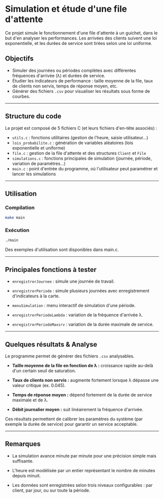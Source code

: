 # Simulation et étude d'une file d'attente

Ce projet simule le fonctionnement d'une file d'attente à un guichet, dans le but d'en analyser les performances. Les arrivées des clients suivent une loi exponentielle, et les durées de service sont tirées selon une loi uniforme.

## Objectifs

- Simuler des journées ou périodes complètes avec différentes fréquences d'arrivée (λ) et durées de service.
- Étudier les indicateurs de performance : taille moyenne de la file, taux de clients non servis, temps de réponse moyen, etc.
- Générer des fichiers `.csv` pour visualiser les résultats sous forme de courbes.

---

## Structure du code

Le projet est composé de 5 fichiers C (et leurs fichiers d'en-tête associés) :

- `utils.c` : fonctions utilitaires (gestion de l'heure, saisie utilisateur…)
- `lois_probabilite.c` : génération de variables aléatoires (lois exponentielle et uniforme)
- `file.c` : gestion de la file d'attente et des structures `Client` et `File`
- `simulations.c` : fonctions principales de simulation (journée, période, variation de paramètres…)
- `main.c` : point d'entrée du programme, où l'utilisateur peut paramétrer et lancer les simulations

---

##  Utilisation

### Compilation

```bash
make main
```

### Exécution

```bash
./main
```

Des exemples d'utilisation sont disponibles dans main.c.

---

## Principales fonctions à tester

* `enregistrerJournee` : simule une journée de travail.

* `enregistrerPeriode` : simule plusieurs journées avec enregistrement d'indicateurs à la carte.

* `menuSimulation` : menu interactif de simulation d'une période.

* `enregistrerPeriodeLambda` : variation de la fréquence d'arrivée λ.

* `enregistrerPeriodeMaxsrv` : variation de la durée maximale de service.

---

## Quelques résultats & Analyse

Le programme permet de générer des fichiers `.csv` analysables.

* **Taille moyenne de la file en fonction de λ :** croissance rapide au-delà d'un certain seuil de saturation.

* **Taux de clients non servis :** augmente fortement lorsque λ dépasse une valeur critique (ex. 0.045).

* **Temps de réponse moyen :** dépend fortement de la durée de service maximale et de λ.

* **Débit journalier moyen :** suit linéairement la fréquence d'arrivée.

Ces résultats permettent de calibrer les paramètres du système (par exemple la durée de service) pour garantir un service acceptable.

---

## Remarques

* La simulation avance minute par minute pour une précision simple mais suffisante.

* L'heure est modélisée par un entier représentant le nombre de minutes depuis minuit.

* Les données sont enregistrées selon trois niveaux configurables : par client, par jour, ou sur toute la période.
